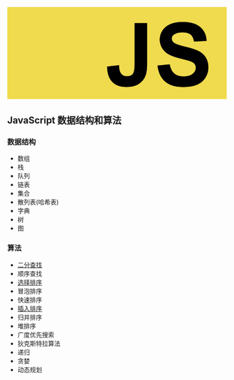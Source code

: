 ![js](../img/js.jpg)
## JavaScript 数据结构和算法
### 数据结构
- 数组
- 栈
- 队列
- 链表
- 集合
- 散列表(哈希表)
- 字典
- 树
- 图
### 算法
- [二分查找](BinarySearch.js)
- 顺序查找
- [选择排序](SelectionSort.js)
- 冒泡排序
- 快速排序
- [插入排序]()
- 归并排序
- 堆排序
- 广度优先搜索
- 狄克斯特拉算法
- 递归
- 贪婪
- 动态规划